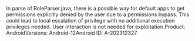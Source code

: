 In parse of RoleParser.java, there is a possible way for default apps to get permissions explicitly denied by the user due to a permissions bypass. This could lead to local escalation of privilege with no additional execution privileges needed. User interaction is not needed for exploitation.Product: AndroidVersions: Android-12Android ID: A-202312327